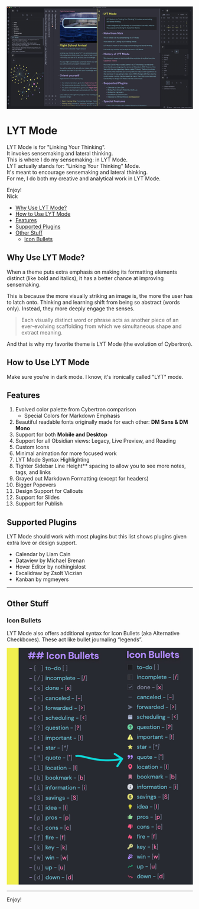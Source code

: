 ![lyt-mode-graphic](lyt-mode-graphic-1.jpg)

# LYT Mode

LYT Mode is for "Linking Your Thinking".  
It invokes sensemaking and lateral thinking.  
This is where I do my sensemaking: in LYT Mode.  
LYT actually stands for: "Linking Your Thinking" Mode.  
It's meant to encourage sensemaking and lateral thinking.  
For me, I do both my creative and analytical work in LYT Mode.  

Enjoy!  
Nick  

- [Why Use LYT Mode?](#why-use-lyt-mode)
- [How to Use LYT Mode](#how-to-use-lyt-mode)
- [Features](#features)
- [Supported Plugins](#supported-plugins)
- [Other Stuff](#other-stuff)
	- [Icon Bullets](#icon-bullets)


## Why Use LYT Mode?
When a theme puts extra emphasis on making its formatting elements distinct (like bold and italics), it has a better chance at improving sensemaking.

This is because the more visually striking an image is, the more the user has to latch onto. Thinking and learning shift from being so abstract (words only). Instead, they more deeply engage the senses. 

> Each visually distinct word or phrase acts as another piece of an ever-evolving scaffolding from which we simultaneous shape and extract meaning. 

And that is why my favorite theme is LYT Mode (the evolution of Cybertron).

## How to Use LYT Mode
Make sure you're in dark mode. I know, it's ironically called "LYT" mode. 

## Features

1. Evolved color palette from Cybertron comparison
	- Special Colors for Markdown Emphasis
2. Beautiful readable fonts originally made for each other: **DM Sans & DM Mono**
3. Support for both **Mobile and Desktop**
4. Support for all Obsidian views: Legacy, Live Preview, and Reading
5. Custom Icons
7. Minimal animation for more focused work
8. LYT Mode Syntax Highlighting
9. Tighter Sidebar Line Height** spacing to allow you to see more notes, tags, and links
10. Grayed out Markdown Formatting (except for headers)
11. Bigger Popovers
12. Design Support for Callouts
13. Support for Slides
14. Support for Publish

## Supported Plugins

LYT Mode should work with most plugins but this list shows plugins given extra love or design support.

- Calendar by Liam Cain
- Dataview by Michael Brenan
- Hover Editor by nothingislost
- Excalidraw by Zsolt Viczian
- Kanban by mgmeyers

---

## Other Stuff

### Icon Bullets

LYT Mode also offers additional syntax for Icon Bullets (aka Alternative Checkboxes). These act like bullet journaling “legends”. 

![icon-bullets](icon-bullets.jpg)



---

Enjoy!
